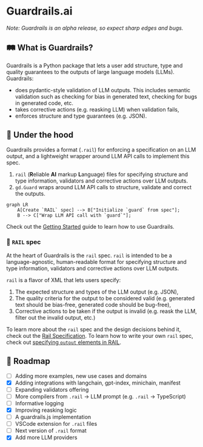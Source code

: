 # Guardrails.ai

_Note: Guardrails is an alpha release, so expect sharp edges and bugs._

## 🛤️ What is Guardrails?

Guardrails is a Python package that lets a user add structure, type and quality guarantees to the outputs of large language models (LLMs). Guardrails:

- does pydantic-style validation of LLM outputs. This includes semantic validation such as checking for bias in generated text, checking for bugs in generated code, etc.
- takes corrective actions (e.g. reasking LLM) when validation fails,
- enforces structure and type guarantees (e.g. JSON).

## 🚒 Under the hood

Guardrails provides a format (`.rail`) for enforcing a specification on an LLM output, and a lightweight wrapper around LLM API calls to implement this spec.

1. `rail` (**R**eliable **AI** markup **L**anguage) files for specifying structure and type information, validators and corrective actions over LLM outputs.
2. `gd.Guard` wraps around LLM API calls to structure, validate and correct the outputs.

``` mermaid
graph LR
    A[Create `RAIL` spec] --> B["Initialize `guard` from spec"];
    B --> C["Wrap LLM API call with `guard`"];
```

Check out the [Getting Started](getting_started.ipynb) guide to learn how to use Guardrails.

### 📜 `RAIL` spec

At the heart of Guardrails is the `rail` spec. `rail` is intended to be a language-agnostic, human-readable format for specifying structure and type information, validators and corrective actions over LLM outputs.

`rail` is a flavor of XML that lets users specify:

1. The expected structure and types of the LLM output (e.g. JSON),
2. The quality criteria for the output to be considered valid (e.g. generated text should be bias-free, generated code should be bug-free),
3. Corrective actions to be taken if the output is invalid (e.g. reask the LLM, filter out the invalid output, etc.)

To learn more about the `rail` spec and the design decisions behind it, check out the [Rail Specification](rail/index.md). To learn how to write your own `rail` spec, check out [specifying `output` elements in RAIL](rail/output.md).

## 📍 Roadmap

- [ ] Adding more examples, new use cases and domains
- [x] Adding integrations with langchain, gpt-index, minichain, manifest
- [ ] Expanding validators offering
- [ ] More compilers from `.rail` -> LLM prompt (e.g. `.rail` -> TypeScript)
- [ ] Informative logging
- [x] Improving reasking logic
- [ ] A guardrails.js implementation
- [ ] VSCode extension for `.rail` files
- [ ] Next version of `.rail` format
- [x] Add more LLM providers
